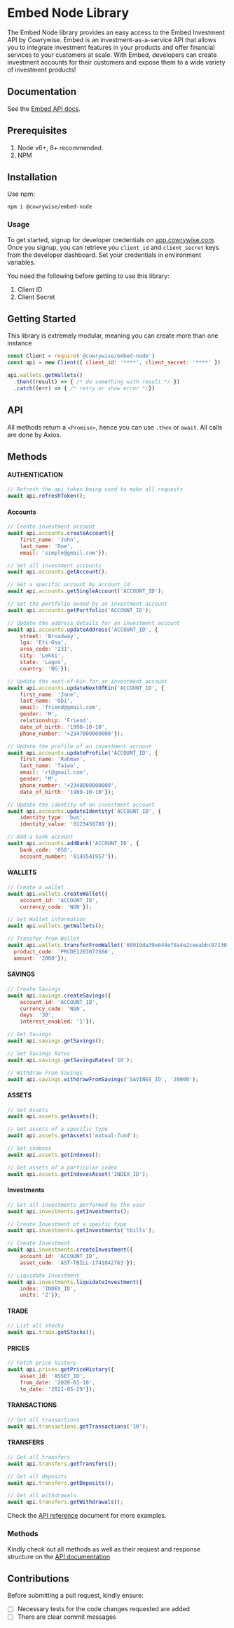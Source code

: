 # Embed Node Library
The Embed Node library provides an easy access to the Embed Investment API by Cowrywise. Embed is an investment-as-a-service API that allows you to integrate investment features in your products and offer financial services to your customers at scale. With Embed, developers can create investment accounts for their customers and expose them to a wide variety of investment products!


## Documentation
See the [Embed API docs](https://developers.cowrywise.com).


## Prerequisites
1. Node v6+, 8+ recommended.
2. NPM

## Installation
Use npm:
```
npm i @cowrywise/embed-node
```

### Usage


To get started, signup for developer credentials on [app.cowrywise.com](https://cowrywise.com/embed). Once you signup, you can retrieve
you `client_id` and `client_secret` keys from the developer dashboard. Set your credentials in environment variables. 


You need the following before getting to use this library:
1. Client ID
2. Client Secret

## Getting Started
This library is extremely modular, meaning you can create more than one instance
````js
const Client = require('@cowrywise/embed-node')
const api = new Client({ client_id: '****', client_secret: '****' })

api.wallets.getWallets()
  .then((result) => { /* do something with result */ })
  .catch((err) => { /* retry or show error */})
````


## API

All methods return a `<Promise>`, hence you can use `.then` or `await`.
All calls are done by Axios.

## Methods

#### AUTHENTICATION
```js
// Refresh the api_token being used to make all requests
await api.refreshToken();
```

#### Accounts
```js
// Create investment account
await api.accounts.createAccount({
    first_name: 'John', 
    last_name: 'Doe', 
    email: 'simple@gmail.com'});

// Get all investment accounts
await api.accounts.getAccount();

// Get a specific account by account_id
await api.accounts.getSingleAccount('ACCOUNT_ID');

// Get the portfolio owned by an investment account
await api.accounts.getPortfolio('ACCOUNT_ID');

// Update the address details for an investment account
await api.accounts.updateAddress('ACCOUNT_ID', {
    street: 'Broadway', 
    lga: 'Eti-Osa', 
    area_code: '231', 
    city: 'Lekki', 
    state: 'Lagos', 
    country: 'NG'});

// Update the next-of-kin for an investment account
await api.accounts.updateNextOfKin('ACCOUNT_ID', {
    first_name: 'Jane',
    last_name: 'Obi',
    email: 'friend@gmail.com',
    gender: 'M',
    relationship: 'Friend',
    date_of_birth: '1990-10-10',
    phone_number: '+2347000000000'});

// Update the profile of an investment account
await api.accounts.updateProfile('ACCOUNT_ID', {
    first_name: 'Rahman',
    last_name: 'Taiwo',
    email: 'rt@gmail.com',
    gender: 'M',
    phone_number: '+2348000000000',
    date_of_birth: '1989-10-10'});

// Update the identity of an investment account
await api.accounts.updateIdentity('ACCOUNT_ID', {
    identity_type: 'bvn',
    identity_value: '0123456789'});

// Add a bank account
await api.accounts.addBank('ACCOUNT_ID', {
    bank_code: '058',
    account_number: '0149541957'});
```

#### WALLETS
```js
// Create a wallet
await api.wallets.createWallet({
    account_id: 'ACCOUNT_ID',
    currency_code: 'NGN'});

// Get Wallet information
await api.wallets.getWallets();

// Transfer from Wallet
await api.wallets.transferFromWallet('60919da39e644ef8a4e2ceeabbc97130', {
  product_code: 'PRCDE1203073566',
  amount: '2000'});
```

#### SAVINGS
```js
// Create Savings
await api.savings.createSavings({
    account_id: 'ACCOUNT_ID',
    currency_code: 'NGN',
    days: '30',
    interest_enabled: '1'});

// Get Savings
await api.savings.getSavings();

// Get Savings Rates
await api.savings.getSavingsRates('10');

// Withdraw From Savings
await api.savings.withdrawFromSavings('SAVINGS_ID', '20000');
```

#### ASSETS
```js
// Get Assets
await api.assets.getAssets();

// Get assets of a specific type
await api.assets.getAssets('mutual-fund');

// Get indexes
await api.assets.getIndexes();

// Get assets of a particular index
await api.assets.getIndexesAsset('INDEX_ID');
```

#### Investments
```js
// Get all investments performed by the user
await api.investments.getInvestments();

// Create Investment of a speific type
await api.investments.getInvestments('tbills');

// Create Investment
await api.investments.createInvestment({
    account_id: 'ACCOUNT_ID',
    asset_code: 'AST-TBILL-1741042763'});

// Liquidate Investment
await api.investments.liquidateInvestment({
    index: 'INDEX_ID',
    units: '2'});
```

#### TRADE
```js
// List all stocks
await api.trade.getStocks();
```

#### PRICES
```js
// Fetch price history
await api.prices.getPriceHistory({
    asset_id: 'ASSET_ID',
    from_date: '2020-01-10',
    to_date: '2021-05-29'});
```

#### TRANSACTIONS
```js
// Get all transactions
await api.transactions.getTransactions('10');
```

#### TRANSFERS
```js
// Get all transfers
await api.transfers.getTransfers();

// Get all deposits
await api.transfers.getDeposits();

// Get all withdrawals
await api.transfers.getWithdrawals();
```


Check the [API reference](https://developers.cowrywise.com/reference) document for more examples.


### Methods
Kindly check out all methods as well as their request and response structure on the [API documentation](https://developers.cowrywise.com)



## Contributions

Before submitting a pull request, kindly ensure:
- [ ] Necessary tests for the code changes requested are added
- [ ] There are clear commit messages
